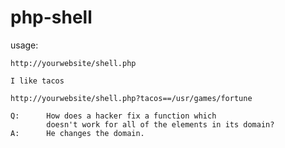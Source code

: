 # php-shell

usage:
```
http://yourwebsite/shell.php
```
```
I like tacos
```
 
```
http://yourwebsite/shell.php?tacos==/usr/games/fortune
```
```
Q:      How does a hacker fix a function which
        doesn't work for all of the elements in its domain?
A:      He changes the domain.
```
